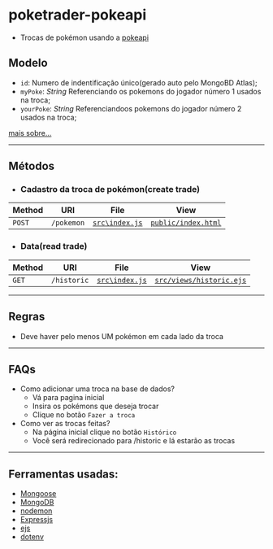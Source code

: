# poketrader-pokeapi

- Trocas de pokémon usando a [pokeapi](https://pokeapi.co)

## Modelo
- `id`: Numero de indentificação único(gerado auto pelo MongoBD Atlas);
- `myPoke`: _String_ Referenciando os pokemons do jogador número 1 usados na troca;
- `yourPoke`: _String_ Referenciandoos pokemons do jogador número 2 usados na troca;

[mais sobre...](https://github.com/pedrogabriel2002/poketrader-pokeapi/blob/main/src/models/historyTrade.js)

____

## Métodos

- ### Cadastro da troca de pokémon(create trade)

| Method     | URI                               | File                         | View                      |
|------------|-----------------------------------|------------------------------|---------------------------|
| `POST`     | `/pokemon`                               | [`src\index.js`](https://github.com/pedrogabriel2002/poketrader-pokeapi/blob/main/src/index.js)     | [`public/index.html`](https://github.com/pedrogabriel2002/poketrader-pokeapi/blob/main/public/index.html)   |

- ### Data(read trade)
 
| Method     | URI                               | File                         | View                      |
|------------|-----------------------------------|------------------------------|---------------------------|
| `GET` | `/historic`                           | [`src\index.js`](https://github.com/pedrogabriel2002/poketrader-pokeapi/blob/main/src/index.js)     | [`src/views/historic.ejs`](https://github.com/pedrogabriel2002/poketrader-pokeapi/blob/main/src/views/historic.ejs)    |

____

## Regras

- Deve haver pelo menos UM pokémon em cada lado da troca

____

## FAQs
- Como adicionar uma troca na base de dados?
  - Vá para pagina inicial
  - Insira os pokémons que deseja trocar
  - Clique no botão `Fazer a troca`
- Como ver as trocas feitas?
  - Na página inicial clique no botão `Histórico`
  - Você será redirecionado para /historic e lá estarão as trocas

____

## Ferramentas usadas:
  - [Mongoose](https://www.npmjs.com/package/mongoose)
  - [MongoDB](https://www.npmjs.com/package/mongodb)
  - [nodemon](https://www.npmjs.com/package/nodemon)
  - [Expressjs](https://www.npmjs.com/package/express)
  - [ejs](https://www.npmjs.com/package/ejs)
  - [dotenv](https://www.npmjs.com/package/dotenv)
